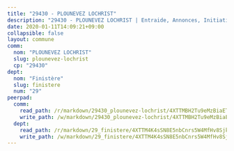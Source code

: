 ```yaml
---
title: "29430 - PLOUNEVEZ LOCHRIST"
description: "29430 - PLOUNEVEZ LOCHRIST | Entraide, Annonces, Initiatives"
date: 2020-01-11T14:09:21+09:00
collapsible: false
layout: commune
comm:
  nom: "PLOUNEVEZ LOCHRIST"
  slug: plounevez-lochrist
  cp: "29430"
dept:
  nom: "Finistère"
  slug: finistere
  num: "29"
peerpad:
  comm:
    read_path: /r/markdown/29430_plounevez-lochrist/4XTTMBH2Tu9eMzBiaETFu4a1UNfT4s3HPEaZVbwtYXrB9YJ15
    write_path: /w/markdown/29430_plounevez-lochrist/4XTTMBH2Tu9eMzBiaETFu4a1UNfT4s3HPEaZVbwtYXrB9YJ15-K3TgTiZmmoGhJ4GrKa2zoosSpMqV23tKHqm7vLuwP2feAhdw5tG1v4und3rxVehQH7Wfk9bTCatLC4m9pJvxPr41sjidR15vujSaY2rc6AzRQ5grxULpczaz1ZxiaSS896m6H9eo
  dept:
    read_path: /r/markdown/29_finistere/4XTTM4K4sSN8E5nbCnrs5W4MfHv8SjkZXZkMiZwJKZCUFreuC
    write_path: /w/markdown/29_finistere/4XTTM4K4sSN8E5nbCnrs5W4MfHv8SjkZXZkMiZwJKZCUFreuC-K3TgUmttHvLKDBu5vxQ3oPzTia91UxXiaB3vEFjsHJiDiJD9aQfr6ibvcPa75Eo3oX7ob78s9tVxCKrtPM9bLAmDziVCSFjEgZbp3rqL8Ji8Q5aZhxfTcqkGX75WxHS6TQxtiQQ6
---
```


